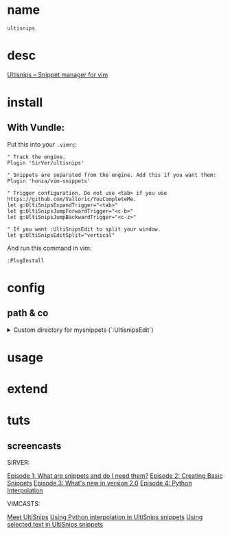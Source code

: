 # name

    ultisnips

# desc

[Ultisnips – Snippet manager for vim](https://github.com/SirVer/ultisnips)

# install

## With Vundle:

Put this into your `.vimrc`:

```vim
" Track the engine.
Plugin 'SirVer/ultisnips'

" Snippets are separated from the engine. Add this if you want them:
Plugin 'honza/vim-snippets'

" Trigger configuration. Do not use <tab> if you use https://github.com/Valloric/YouCompleteMe.
let g:UltiSnipsExpandTrigger="<tab>"
let g:UltiSnipsJumpForwardTrigger="<c-b>"
let g:UltiSnipsJumpBackwardTrigger="<c-z>"

" If you want :UltiSnipsEdit to split your window.
let g:UltiSnipsEditSplit="vertical"
```

And run this command in vim:

`:PlugInstall`

# config

## path & co

<details><summary>Custom directory for mysnippets (`:UltisnipsEdit`)</summary>
<p>

Directory for custom snippets, which can be edited using the command `:UltisnipsEdit`:

`let g:UltiSnipsSnippetDirectories=["mysnippets"]`

NOTE: path to mysnippets has to be in runtimepath like:

`set rtp+=~/my/vim`
</p>
</details>

# usage

# extend

# tuts

## screencasts

SIRVER:

[Episode 1: What are snippets and do I need them?](http://www.sirver.net/blog/2011/12/30/first-episode-of-ultisnips-screencast/)
[Episode 2: Creating Basic Snippets](http://www.sirver.net/blog/2012/01/08/second-episode-of-ultisnips-screencast/)
[Episode 3: What's new in version 2.0](http://www.sirver.net/blog/2012/02/05/third-episode-of-ultisnips-screencast/)
[Episode 4: Python Interpolation](http://www.sirver.net/blog/2012/03/31/fourth-episode-of-ultisnips-screencast/)

VIMCASTS:

[Meet UltiSnips](http://vimcasts.org/episodes/meet-ultisnips/)
[Using Python interpolation in UltiSnips snippets](http://vimcasts.org/episodes/ultisnips-python-interpolation/)
[Using selected text in UltiSnips snippets](http://vimcasts.org/episodes/ultisnips-visual-placeholder/)
